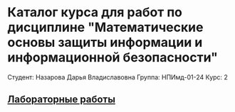 # Каталог курса для работ по дисциплине "Математические основы защиты информации и информационной безопасности"
Студент: Назарова Дарья Владиславовна Группа: НПИмд-01-24 Курс: 2
## [Лабораторные работы](https://github.com/Dasha-nz/study_2025-2026_mathsec/tree/ef5f41e57246b324d2d0dd8ac11169fc25c974bb/template/labs)
